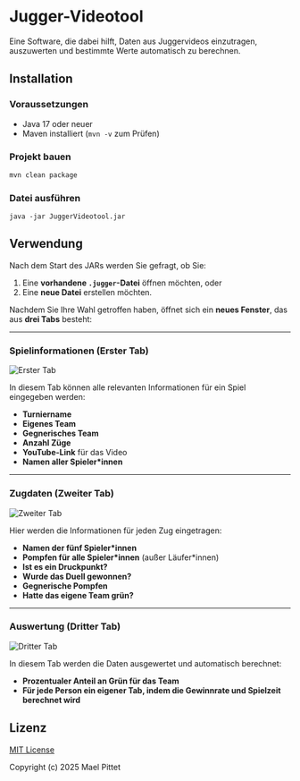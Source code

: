 # Jugger-Videotool

Eine Software, die dabei hilft, Daten aus Juggervideos einzutragen, auszuwerten und bestimmte Werte automatisch zu berechnen.  


## Installation

### Voraussetzungen
- Java 17 oder neuer
- Maven installiert (`mvn -v` zum Prüfen)

### Projekt bauen
``` bash
mvn clean package
```

###  Datei ausführen
``` im Terminal
java -jar JuggerVideotool.jar
```
## Verwendung

Nach dem Start des JARs werden Sie gefragt, ob Sie:

1. Eine **vorhandene `.jugger`-Datei** öffnen möchten, oder  
2. Eine **neue Datei** erstellen möchten.

Nachdem Sie Ihre Wahl getroffen haben, öffnet sich ein **neues Fenster**, das aus **drei Tabs** besteht:

---

### Spielinformationen (Erster Tab)
![Erster Tab](https://imgur.com/a/ouV2DZ5)

In diesem Tab können alle relevanten Informationen für ein Spiel eingegeben werden:

- **Turniername**  
- **Eigenes Team**  
- **Gegnerisches Team**  
- **Anzahl Züge**  
- **YouTube-Link** für das Video  
- **Namen aller Spieler*innen**

---

###  Zugdaten (Zweiter Tab)
![Zweiter Tab](https://postimg.cc/mhBWmqFt)

Hier werden die Informationen für jeden Zug eingetragen:

- **Namen der fünf Spieler*innen**  
- **Pompfen für alle Spieler*innen** (außer Läufer*innen)  
- **Ist es ein Druckpunkt?**  
- **Wurde das Duell gewonnen?**  
- **Gegnerische Pompfen**  
- **Hatte das eigene Team grün?**

---

### Auswertung (Dritter Tab)
![Dritter Tab](https://postimg.cc/mhBWmqFt)

In diesem Tab werden die Daten ausgewertet und automatisch berechnet:

- **Prozentualer Anteil an Grün für das Team**  
- **Für jede Person ein eigener Tab, indem die Gewinnrate und Spielzeit berechnet wird**


## Lizenz
[MIT License](/LICENSE)


Copyright (c) 2025 Mael Pittet


